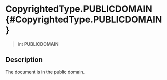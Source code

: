 CopyrightedType.PUBLICDOMAIN {#CopyrightedType.PUBLICDOMAIN}
============================

> int **PUBLICDOMAIN**

Description
-----------

The document is in the public domain.
